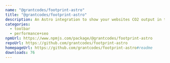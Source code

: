 ```yaml
---
name: "@grantcodes/footprint-astro"
title: "@grantcodes/footprint-astro"
description: An Astro integration to show your websites CO2 output in the dev toolbar
categories:
  - toolbar
  - performance+seo
npmUrl: https://www.npmjs.com/package/@grantcodes/footprint-astro
repoUrl: https://github.com/grantcodes/footprint-astro
homepageUrl: https://github.com/grantcodes/footprint-astro#readme
downloads: 76
---
```

